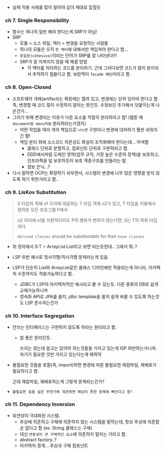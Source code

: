 - 실제 적용 사례를 많이 알아야 감이 제대로 잡힐듯

### ch 7. Single Responsibility 
- 함수는 하나의 일만 해야 한다는게 SRP가 아님!
- SRP
  - 모듈 = 소스 파일, 액터 = 변경을 요청하는 사람들
  - 하나의 모듈은 오직 `한 액터`에 대해서만 책임져야 한다고 함...
  - `응집된(cohesive)`이라는 단어가 SRP를 잘 나타낸다!!!
  - SRP가 잘 지켜지지 않을 때 해결 방법
    - 각 액터를 처리하는 코드를 분리하기. 근데 그러다보면 코드가 많이 분리되서 추적하기 힘들다고 함. 보완책이 `facade 패턴`이라고 함.

### ch 8. Open-Closed
- 소프트웨어 개체(artifact)는 확장에는 열려 있고, 변경에는 닫혀 있어야 한다고 함. 즉, 변경할 때 코드 많이 수정하지 말라는 뜻인듯. 수정보단 추가해서 덧붙이는게 나은건가...
- 그러기 위해 변경되는 이유가 다른 요소를 적절히 분리하라고 함! (웹툰 때 `document랑 menu처럼` 분리하라는거겠지)
  - 어떤 작업을 여러 개의 책임으로 `나누면` 구현이나 변경에 대처하기 훨씬 쉬워지긴 함!
  - 책임 분리 외에 소스코드 의존성도 확실히 조직화해야 한다는데... 어색함
    - 클래스 단위로 분할하고, 컴포넌트 단위로 구분하라고 함.
    - DDD에서처럼 도메인 영역(업무 규칙, 가장 높은 수준의 정책)을 보호하고, 인프라쪽을 덜 보호하듯이 보호 계층구조를 만들라는 말.
    - 정보 은닉...?
- 다시 말하면 OCP는 확장하기 쉬우면서, 시스템이 변경에 너무 많은 영향을 받지 않도록 하기 위한거라고 함..

### ch 9. LisKov Substitution
> S 타입의 객체 o1 각각에 대응하는 T 타입 객체 o2가 있고, T 타입을 이용해서 정의한 모든 프로그램 P에서
> 
> o2 자리에 o1을 치환하더라도 P의 행위가 변하지 않는다면, S는 T의 하위 타입이다. 
> 
> `derived classes` should be substitutable for their `base classes`
 
- 위 정의에서 S:T = ArrayList:List라고 보면 되는듯한데.. 그래서 뭐..?

- LSP 위반 예시로 정사각형/직사각형 문제라는게 있음.
- LSP가 단순히 List와 ArrayList같은 클래스 디자인에만 적용되는게 아니라, 아키텍처 수준까지도 적용가능하다고 함.
  - JDBC가 LSP의 아키텍처적인 예시라고 볼 수 있는듯. 다른 종류의 DB로 쉽게 교체가능하니까
  - 영속화 API로 JPA를 쓸지, jdbc template을 쓸지 쉽게 바꿀 수 있도록 하는것도 LSP 준수하는건가 


### ch 10. Interface Segregation
- 안쓰는 인터페이스는 구현하지 않도록 하라는 원리라고 함.
  - 참 좋은 원리인듯.
  
    쓰지는 않는데 알고는 있어야 하는것들을 가지고 있는게 ISP 위반하는거니까. 자기가 필요한 것만 가지고 있는다는게 매력적

- 불필요한 것들을 포함(즉, import)하면 변경에 따른 불필요한 재컴파일, 재배포가 필요하다고 함.

  근데 재컴파일, 재배포하는게 그렇게 문제되는건가?

- `불필요한 짐을 실은 무언가에 의존하면 예상치 못한 문제에 빠진다고 함!`


### ch 11. Dependency Inversion
- 유연성이 극대화된 시스템.
  - 추상에 의존하고 구체에 의존하지 않는 시스템을 말하는데, 항상 추상에 의존할 순 없다고 함 (ex. String 클래스는 구체)
  - 대신 `변동성이 큰 구체적인 요소`에 의존하지 말자는 거라고 함.
  - abstract factory..?
  - 아키텍처 경계... 추상과 구체 컴포넌트






